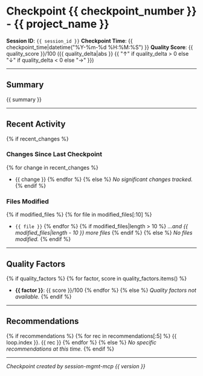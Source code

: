# Checkpoint {{ checkpoint_number }} - {{ project_name }}

**Session ID**: `{{ session_id }}`
**Checkpoint Time**: {{ checkpoint_time|datetime("%Y-%m-%d %H:%M:%S") }}
**Quality Score**: {{ quality_score }}/100 ({{ quality_delta|abs }} {{ "↑" if quality_delta > 0 else "↓" if quality_delta < 0 else "→" }})

______________________________________________________________________

## Summary

{{ summary }}

______________________________________________________________________

## Recent Activity

{% if recent_changes %}

### Changes Since Last Checkpoint

{% for change in recent_changes %}

- {{ change }}
  {% endfor %}
  {% else %}
  _No significant changes tracked._
  {% endif %}

### Files Modified

{% if modified_files %}
{% for file in modified_files[:10] %}

- `{{ file }}`
  {% endfor %}
  {% if modified_files|length > 10 %}
  _...and {{ modified_files|length - 10 }} more files_
  {% endif %}
  {% else %}
  _No files modified._
  {% endif %}

______________________________________________________________________

## Quality Factors

{% if quality_factors %}
{% for factor, score in quality_factors.items() %}

- **{{ factor }}**: {{ score }}/100
  {% endfor %}
  {% else %}
  _Quality factors not available._
  {% endif %}

______________________________________________________________________

## Recommendations

{% if recommendations %}
{% for rec in recommendations[:5] %}
{{ loop.index }}. {{ rec }}
{% endfor %}
{% else %}
_No specific recommendations at this time._
{% endif %}

______________________________________________________________________

_Checkpoint created by session-mgmt-mcp {{ version }}_
